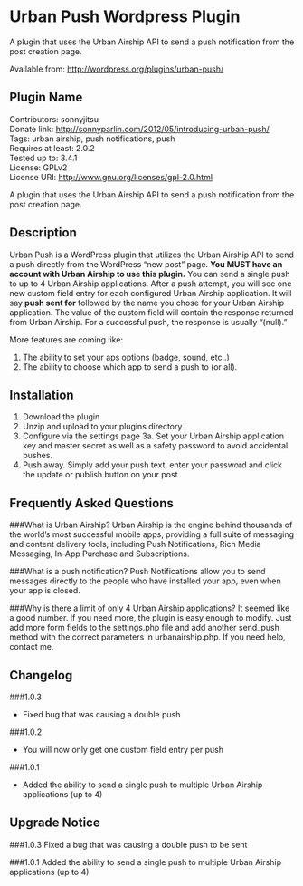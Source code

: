 Urban Push Wordpress Plugin
===========================
A plugin that uses the Urban Airship API to send a push notification from the post creation page.

Available from: http://wordpress.org/plugins/urban-push/

Plugin Name 
---------------------------
Contributors: sonnyjitsu  
Donate link: http://sonnyparlin.com/2012/05/introducing-urban-push/  
Tags: urban airship, push notifications, push  
Requires at least: 2.0.2  
Tested up to: 3.4.1  
License: GPLv2  
License URI: http://www.gnu.org/licenses/gpl-2.0.html  

A plugin that uses the Urban Airship API to send a push notification from the post creation page.  

Description
----------------------------
Urban Push is a WordPress plugin that utilizes the Urban Airship API to send a push directly from the WordPress “new post” page. **You MUST have an account with Urban Airship to use this plugin.** You can send a single push to up to 4 Urban Airship applications. After a push attempt, you will see one new custom field entry for each configured Urban Airship application. It will say **push sent for** followed by the name you chose for your Urban Airship application. The value of the custom field will contain the response returned from Urban Airship. For a successful push, the response is usually “(null).”

More features are coming like:

1. The ability to set your aps options (badge, sound, etc..)
2. The ability to choose which app to send a push to (or all).

Installation
-----------------------------

1. Download the plugin
2. Unzip and upload to your plugins directory
3. Configure via the settings page
3a. Set your Urban Airship application key and master secret as well as a safety password to avoid accidental pushes.
4. Push away. Simply add your push text, enter your password and click the update or publish button on your post.

Frequently Asked Questions
----------------------------
###What is Urban Airship?
Urban Airship is the engine behind thousands of the world’s most successful mobile apps, providing a full suite of messaging and content delivery tools, including Push Notifications, Rich Media Messaging, In-App Purchase and Subscriptions. 

###What is a push notification?
Push Notifications allow you to send messages directly to the people who have installed your app, even when your app is closed.

###Why is there a limit of only 4 Urban Airship applications?
It seemed like a good number. If you need more, the plugin is easy enough to modify. Just add more form fields to the settings.php file and add another send_push method with the correct parameters in urbanairship.php. If you need help, contact me.

Changelog
----------------------------

###1.0.3
* Fixed bug that was causing a double push

###1.0.2
* You will now only get one custom field entry per push

###1.0.1
* Added the ability to send a single push to multiple Urban Airship applications (up to 4)

Upgrade Notice
-----------------------------

###1.0.3
Fixed a bug that was causing a double push to be sent

###1.0.1
Added the ability to send a single push to multiple Urban Airship applications (up to 4)
